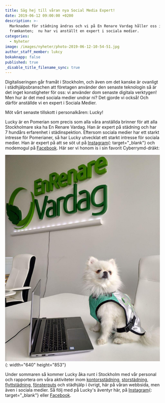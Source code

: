 ```yaml
---
title: Säg hej till våran nya Social Media Expert!
date: 2019-06-12 09:00:00 +0200
description: >-
  Marknaden för städning ändras och vi på En Renare Vardag håller oss i
  framkanten;  nu har vi anställt en expert i sociala medier.
categories:
  - Nyheter
image: /images/nyheter/photo-2019-06-12-10-54-51.jpg
author_staff_member: lukcy
bokaknapp: false
published: true
_disable_title_filename_sync: true
---
```


Digitaliseringen g&aring;r fram&aring;t i Stockholm, och &auml;ven om det kanske &auml;r ovanligt i st&auml;dhj&auml;lpsbranschen att f&ouml;retagen anv&auml;nder den senaste teknologin s&aring; &auml;r det inget konstigheter f&ouml;r oss: vi anv&auml;nder dom senaste digitala verktygen\! Men hur &auml;r det med sociala medier undrar ni? Det gjorde vi ocks&aring;\! Och d&auml;rf&ouml;r anst&auml;llde vi en expert i Sociala Medier.

M&ouml;t v&aring;rt senaste tillskott i personalk&aring;ren: Lucky\!

Lucky &auml;r en Pomerian som precis som alla v&aring;ra anst&auml;llda brinner f&ouml;r att alla Stockholmare ska ha En Renare Vardag. Han &auml;r expert p&aring; st&auml;dning och har 7 hund&aring;rs erfarenhet i st&auml;dinspektion. Eftersom sociala medier har ett starkt intresse f&ouml;r Pomerianer, s&aring; har Lucky utvecklat ett starkt intresse f&ouml;r sociala medier. Han &auml;r expert p&aring; att se s&ouml;t ut p&aring; [Instagram](https://www.instagram.com/enrenarevardag/){: target="_blank"} och modemogul p&aring; [Facebook](https://www.facebook.com/enrenarevardagAB). H&auml;r ser vi honom is i sin favorit Cyberrymd-dr&auml;kt:

![](/images/nyheter/photo-2019-06-12-10-54-52.jpg){: width="640" height="853"}

Under sommaren s&aring; kommer Lucky &aring;ka runt i Stockholm med v&aring;r personal och rapportera om v&aring;ra aktiviteter inom [kontorsst&auml;dning](https://enrenarevardag.se/foretag/kontorstadning/), [storst&auml;dning,](https://enrenarevardag.se/privat/storstadning/) [flyttst&auml;dning,](https://enrenarevardag.se/privat/flyttstadning/) [f&ouml;nsterputs](https://enrenarevardag.se/privat/fonsterputs/) och st&auml;dhj&auml;lp i &ouml;vrigt, h&auml;r p&aring; v&aring;ran webbsida, men &auml;ven i sociala medier. S&aring; f&ouml;lj med p&aring; Lucky's &auml;ventyr h&auml;r, p&aring; [Instagram](https://www.instagram.com/enrenarevardag/){: target="_blank"} eller [Facebook](https://www.facebook.com/enrenarevardagAB).